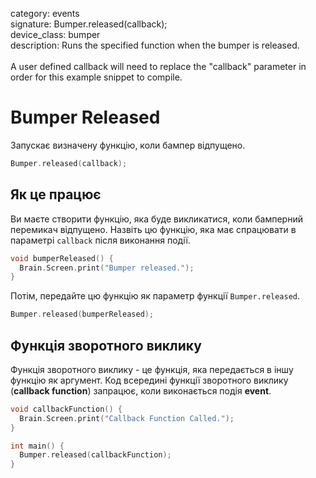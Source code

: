 category: events  
signature: Bumper.released(callback);  
device_class: bumper  
description: Runs the specified function when the bumper is released.<br /><br />A user defined callback will need to replace the "callback" parameter in order for this example snippet to compile.  

# Bumper Released

Запускає визначену функцію, коли бампер відпущено.

```cpp
Bumper.released(callback);
```

## Як це працює

Ви маєте створити функцію, яка буде викликатися, коли бамперний перемикач відпущено. Назвіть цю функцію, яка має спрацювати в параметрі `callback` після виконання події.

```cpp
void bumperReleased() {
  Brain.Screen.print("Bumper released.");
}
```
Потім, передайте цю функцію як параметр функції `Bumper.released`.

```cpp
Bumper.released(bumperReleased);
```

## Функція зворотного виклику

Функція зворотного виклику - це функція, яка передається в іншу функцію як аргумент. Код всередині функції зворотного виклику (**callback function**) запрацює, коли виконається подія **event**. 

```cpp
void callbackFunction() {
  Brain.Screen.print("Callback Function Called.");
}

int main() {
  Bumper.released(callbackFunction);
}
```

<advanced>
</advanced>